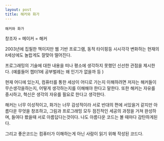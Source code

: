 ```yaml
---
layout: post
title: 해커와 화가
---
```


	해커와 화가
 


창조자 = 메이커 = 해커

2003년에 집필한 책이지만 웹 기반 프로그램, 동적 타이핑등 시시각각 변화하는 현재의 it세상에도 놀랍게도 잘맞아 떨어진다.

프로그래밍의 기술에 대한 내용을 떠나 평소에 생각하지 못했던 신선한 관점을 제시한다. (예를들어 챕터1에 공부벌레는 왜
인기가 없을까 등 ) 

현재 어디에 있는지, 컴퓨터를 통한 세상이 어디로 가는지 이해하려면 저자는 해커들이 무슨생각을하는지, 어떻게 생각하는지를 
이해해야 한다고 말한다. 또한 해커는 자유를 중시하고, 혁신은 생각의 자유를 필요로 한다고 생각한다.

해커는 너무 이성적이고, 화가는 너무 감성적이라 서로 반대의 편에 서있을거 같지만
아름다운 무엇을 창조하고, 그림과 프로그래밍 모두 점진적인 세공의 과정을 거쳐 완성하며, 들여다 봤을때 
서로 아름답다는것이다. 나도 아름다운 코드는 볼 때마다 감탄하게된다. 

그리고 좋은코드는 컴퓨터가 이해하는게 아닌 사람이 읽기 위해 작성된 코드다.
